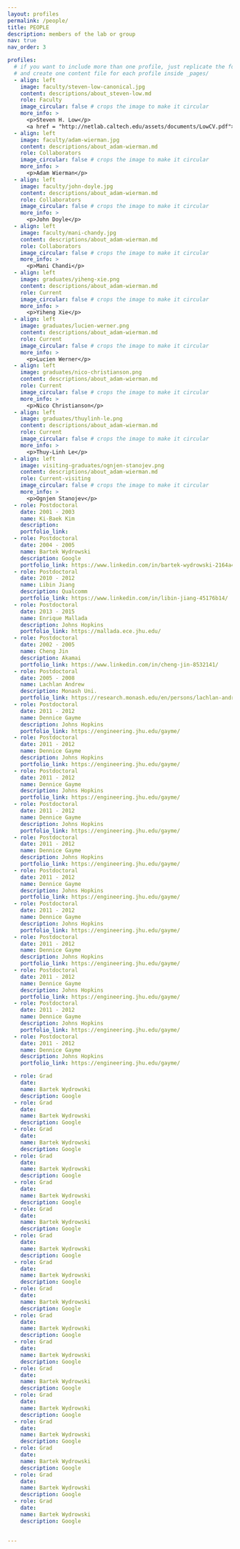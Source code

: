 ```yaml
---
layout: profiles
permalink: /people/
title: PEOPLE
description: members of the lab or group
nav: true
nav_order: 3

profiles:
  # if you want to include more than one profile, just replicate the following block
  # and create one content file for each profile inside _pages/
  - align: left
    image: faculty/steven-low-canonical.jpg
    content: descriptions/about_steven-low.md
    role: Faculty
    image_circular: false # crops the image to make it circular
    more_info: >
      <p>Steven H. Low</p>
      <a href = "http://netlab.caltech.edu/assets/documents/LowCV.pdf">CV</a>
  - align: left
    image: faculty/adam-wierman.jpg
    content: descriptions/about_adam-wierman.md
    role: Collaborators
    image_circular: false # crops the image to make it circular
    more_info: >
      <p>Adam Wierman</p>
  - align: left
    image: faculty/john-doyle.jpg
    content: descriptions/about_adam-wierman.md
    role: Collaborators
    image_circular: false # crops the image to make it circular
    more_info: >
      <p>John Doyle</p>
  - align: left
    image: faculty/mani-chandy.jpg
    content: descriptions/about_adam-wierman.md
    role: Collaborators
    image_circular: false # crops the image to make it circular
    more_info: >
      <p>Mani Chandi</p>
  - align: left
    image: graduates/yiheng-xie.png
    content: descriptions/about_adam-wierman.md
    role: Current
    image_circular: false # crops the image to make it circular
    more_info: >
      <p>Yiheng Xie</p>
  - align: left
    image: graduates/lucien-werner.png
    content: descriptions/about_adam-wierman.md
    role: Current
    image_circular: false # crops the image to make it circular
    more_info: >
      <p>Lucien Werner</p>
  - align: left
    image: graduates/nico-christianson.png
    content: descriptions/about_adam-wierman.md
    role: Current
    image_circular: false # crops the image to make it circular
    more_info: >
      <p>Nico Christianson</p>
  - align: left
    image: graduates/thuylinh-le.png
    content: descriptions/about_adam-wierman.md
    role: Current
    image_circular: false # crops the image to make it circular
    more_info: >
      <p>Thuy-Linh Le</p>
  - align: left
    image: visiting-graduates/ognjen-stanojev.png
    content: descriptions/about_adam-wierman.md
    role: Current-visiting
    image_circular: false # crops the image to make it circular
    more_info: >
      <p>Ognjen Stanojev</p>
  - role: Postdoctoral
    date: 2001 - 2003
    name: Ki-Baek Kim
    description: 
    portfolio_link: 
  - role: Postdoctoral
    date: 2004 - 2005
    name: Bartek Wydrowski
    description: Google
    portfolio_link: https://www.linkedin.com/in/bartek-wydrowski-2164a4b/
  - role: Postdoctoral
    date: 2010 - 2012
    name: Libin Jiang
    description: Qualcomm
    portfolio_link: https://www.linkedin.com/in/libin-jiang-45176b14/
  - role: Postdoctoral
    date: 2013 - 2015
    name: Enrique Mallada
    description: Johns Hopkins
    portfolio_link: https://mallada.ece.jhu.edu/
  - role: Postdoctoral
    date: 2002 - 2005
    name: Cheng Jin
    description: Akamai
    portfolio_link: https://www.linkedin.com/in/cheng-jin-8532141/
  - role: Postdoctoral
    date: 2005 - 2008
    name: Lachlan Andrew
    description: Monash Uni.
    portfolio_link: https://research.monash.edu/en/persons/lachlan-andrew
  - role: Postdoctoral
    date: 2011 - 2012
    name: Dennice Gayme
    description: Johns Hopkins
    portfolio_link: https://engineering.jhu.edu/gayme/
  - role: Postdoctoral
    date: 2011 - 2012
    name: Dennice Gayme
    description: Johns Hopkins
    portfolio_link: https://engineering.jhu.edu/gayme/
  - role: Postdoctoral
    date: 2011 - 2012
    name: Dennice Gayme
    description: Johns Hopkins
    portfolio_link: https://engineering.jhu.edu/gayme/
  - role: Postdoctoral
    date: 2011 - 2012
    name: Dennice Gayme
    description: Johns Hopkins
    portfolio_link: https://engineering.jhu.edu/gayme/
  - role: Postdoctoral
    date: 2011 - 2012
    name: Dennice Gayme
    description: Johns Hopkins
    portfolio_link: https://engineering.jhu.edu/gayme/
  - role: Postdoctoral
    date: 2011 - 2012
    name: Dennice Gayme
    description: Johns Hopkins
    portfolio_link: https://engineering.jhu.edu/gayme/
  - role: Postdoctoral
    date: 2011 - 2012
    name: Dennice Gayme
    description: Johns Hopkins
    portfolio_link: https://engineering.jhu.edu/gayme/
  - role: Postdoctoral
    date: 2011 - 2012
    name: Dennice Gayme
    description: Johns Hopkins
    portfolio_link: https://engineering.jhu.edu/gayme/
  - role: Postdoctoral
    date: 2011 - 2012
    name: Dennice Gayme
    description: Johns Hopkins
    portfolio_link: https://engineering.jhu.edu/gayme/
  - role: Postdoctoral
    date: 2011 - 2012
    name: Dennice Gayme
    description: Johns Hopkins
    portfolio_link: https://engineering.jhu.edu/gayme/
  - role: Postdoctoral
    date: 2011 - 2012
    name: Dennice Gayme
    description: Johns Hopkins
    portfolio_link: https://engineering.jhu.edu/gayme/

  - role: Grad
    date: 
    name: Bartek Wydrowski
    description: Google
  - role: Grad
    date: 
    name: Bartek Wydrowski
    description: Google
  - role: Grad
    date: 
    name: Bartek Wydrowski
    description: Google
  - role: Grad
    date: 
    name: Bartek Wydrowski
    description: Google
  - role: Grad
    date: 
    name: Bartek Wydrowski
    description: Google
  - role: Grad
    date: 
    name: Bartek Wydrowski
    description: Google
  - role: Grad
    date: 
    name: Bartek Wydrowski
    description: Google
  - role: Grad
    date: 
    name: Bartek Wydrowski
    description: Google
  - role: Grad
    date: 
    name: Bartek Wydrowski
    description: Google
  - role: Grad
    date: 
    name: Bartek Wydrowski
    description: Google
  - role: Grad
    date: 
    name: Bartek Wydrowski
    description: Google
  - role: Grad
    date: 
    name: Bartek Wydrowski
    description: Google
  - role: Grad
    date: 
    name: Bartek Wydrowski
    description: Google
  - role: Grad
    date: 
    name: Bartek Wydrowski
    description: Google
  - role: Grad
    date: 
    name: Bartek Wydrowski
    description: Google
  - role: Grad
    date: 
    name: Bartek Wydrowski
    description: Google
  - role: Grad
    date: 
    name: Bartek Wydrowski
    description: Google

  
---
```

